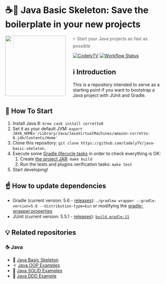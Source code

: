 # ☕🚀 Java Basic Skeleton: Save the boilerplate in your new projects

<img src="http://codely.tv/wp-content/uploads/2016/05/cropped-logo-codelyTV.png" align="left" width="192px" height="192px"/>
<img align="left" width="0" height="192px" hspace="10"/>

> ⚡ Start your Java projects as fast as possible

[![CodelyTV](https://img.shields.io/badge/codely-tv-green.svg?style=flat-square)](https://codely.tv)
[![Workflow Status](https://github.com/CodelyTV/java-basic-skeleton/workflows/Main%20Workflow/badge.svg)](https://github.com/CodelyTV/java-basic-skeleton/actions)

## ℹ️ Introduction

This is a repository intended to serve as a starting point if you want to bootstrap a Java project with JUnit and Gradle.

## 🏁 How To Start

1. Install Java 8: `brew cask install corretto8`
2. Set it as your default JVM: `export JAVA_HOME='/Library/Java/JavaVirtualMachines/amazon-corretto-8.jdk/Contents/Home'`
3. Clone this repository: `git clone https://github.com/CodelyTV/java-basic-skeleton`.
4. Execute some [Gradle lifecycle tasks](https://docs.gradle.org/current/userguide/java_plugin.html#lifecycle_tasks) in order to check everything is OK:
    1. Create [the project JAR](https://docs.gradle.org/current/userguide/java_plugin.html#sec:jar): `make build`
    2. Run the tests and plugins verification tasks: `make test`
5. Start developing!

## ☝️ How to update dependencies

* Gradle (current version: 5.6 - [releases](https://gradle.org/releases/)):
`./gradlew wrapper --gradle-version=5.6 --distribution-type=bin` or modifying the [gradle-wrapper.properties](gradle/wrapper/gradle-wrapper.properties#L3)
* JUnit (current version: 5.5.1 - [releases](https://junit.org/junit5/docs/snapshot/release-notes/index.html)):
[`build.gradle:11`](build.gradle#L11-L12)

## 💡 Related repositories

### ☕ Java

* 📂 [Java Basic Skeleton](https://github.com/CodelyTV/java-basic-skeleton)
* ⚛ [Java OOP Examples](https://github.com/CodelyTV/java-oop-examples)
* 🧱 [Java SOLID Examples](https://github.com/CodelyTV/java-solid-examples)
* 🥦 [Java DDD Example](https://github.com/CodelyTV/java-ddd-example)
